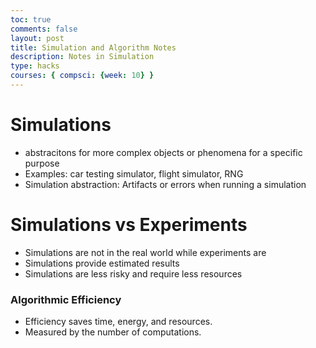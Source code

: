 ```yaml
---
toc: true
comments: false
layout: post
title: Simulation and Algorithm Notes
description: Notes in Simulation
type: hacks
courses: { compsci: {week: 10} }
---
```


# Simulations
- abstracitons for more complex objects or phenomena for a specific purpose
- Examples: car testing simulator, flight simulator, RNG
- Simulation abstraction: Artifacts or errors when running a simulation

# Simulations vs Experiments
- Simulations are not in the real world while experiments are
- Simulations provide estimated results
- Simulations are less risky and require less resources

### Algorithmic Efficiency
- Efficiency saves time, energy, and resources.
- Measured by the number of computations.
